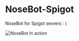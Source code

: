 # NoseBot-Spigot
NoseBot for Spigot sevrers : )

![NoseBot In action](https://i.imgur.com/zrU2U7o.png)
